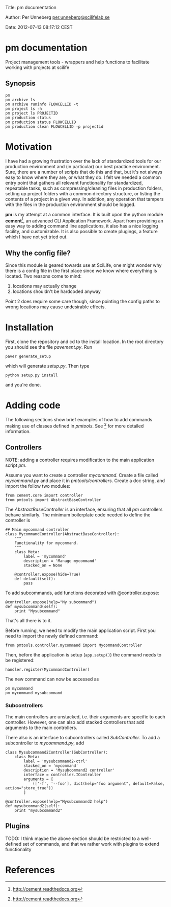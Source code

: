 Title: pm documentation

Author: Per Unneberg <per.unneberg@scilifelab.se>

Date: 2012-07-13 08:17:12 CEST

# pm documentation #

Project management tools - wrappers and help functions to facilitate
working with projects at scilife

## Synopsis ##

	pm
    pm archive ls
    pm archive runinfo FLOWCELLID -t
    pm project ls -h
    pm project ls PROJECTID
    pm production status
    pm production status FLOWCELLID
    pm production clean FLOWCELLID -p projectid
    
# Motivation #

I have had a growing frustration over the lack of standardized tools
for our production environment and (in particular) our best practice
environment. Sure, there are a number of scripts that do this and
that, but it's not always easy to know where they are, or what they
do. I felt we needed a common entry point that gathers all relevant
functionality for standardized, repeatable tasks, such as
compressing/cleaning files in production folders, setting up project
folders with a common directory structure, or listing the contents of
a project in a given way. In addition, any operation that tampers with
the files in the production environment should be logged.

**pm** is my attempt at a common interface. It is built upon the
python module **cement**[^1], an advanced CLI Application Framework.
Apart from providing an easy way to adding command line applications,
it also has a nice logging facility, and customizable. It is also
possible to create plugings, a feature which I have not yet tried out.

## Why the config file? ##

Since this module is geared towards use at SciLife, one might wonder
why there is a config file in the first place since we know where
everything is located. Two reasons come to mind:

1. locations may actually change
2. locations shouldn't be hardcoded anyway

Point 2 does require some care though, since pointing the config paths
to wrong locations may cause undesirable effects.

# Installation #

First, clone the repository and cd to the install location. In the
root directory you should see the file *pavement.py*. Run

`paver generate_setup`

which will generate *setup.py*. Then type

`python setup.py install`

and you're done.

# Adding code #

The following sections show brief examples of how to add commands
making use of classes defined in *pmtools*. See [^1] for more detailed
information.

## Controllers ##

NOTE: adding a controller requires modification to the main
application script *pm*.

Assume you want to create a controller *mycommand*. Create a file
called *mycommand.py* and place it in *pmtools/controllers*. Create a
doc string, and import the follow two modules:

    from cement.core import controller
    from pmtools import AbstractBaseController

The *AbstractBaseController* is an interface, ensuring that all *pm*
controllers behave similarly. The minimum boilerplate code needed to
define the controller is

    ## Main mycommand controller
    class MycommandController(AbstractBaseController):
        """
        Functionality for mycommand.
        """
        class Meta:
            label = 'mycommand'
            description = 'Manage mycommand'
			stacked_on = None

        @controller.expose(hide=True)
        def default(self):
            pass

To add subcommands, add functions decorated with @controller.expose:

    @controller.expose(help="My subcommand")
    def mysubcommand(self):
		print "Mysubcommand"
		
That's all there is to it.

Before running, we need to modify the main application script. First
you need to import the newly defined command:

    from pmtools.controller.mycommand import MycommandController
	
Then, before the application is setup (`app.setup()`) the command
needs to be registered:

    handler.register(MycommandController)

The new command can now be accessed as 

    pm mycommand
	pm mycommand mysubcommand

### Subcontrollers ###

The main controllers are unstacked, i.e. their arguments are specific
to each controller. However, one can also add stacked controllers that
add arguments to the main controllers.

There also is an interface to subcontrollers called *SubController*.
To add a subcontroller to *mycommand.py*, add

    class Mysubcommand2Controller(SubController):
	    class Meta:
			label = 'mysubcommand2-ctrl'
			stacked_on = 'mycommand'
			description = 'Mysubcommand2 controller'
			interface = controller.IController
			arguments = [
				(['-f', '--foo'], dict(help="foo argument", default=False, action="store_true"))
			]

    @controller.expose(help="Mysubcommand2 help")
	def mysubcommand2(self):
		print "mysubcommand2"
		


## Plugins ##

TODO: I think maybe the above section should be restricted to a
well-defined set of commands, and that we rather work with plugins to
extend functionality

# References #

[^1]: http://cement.readthedocs.org
